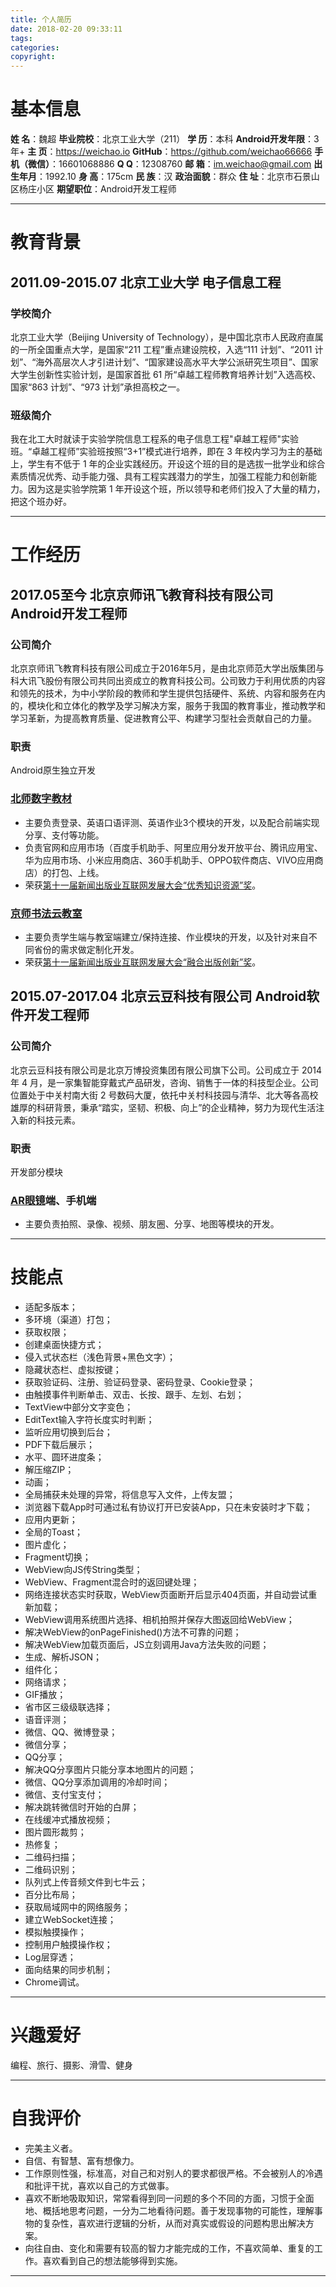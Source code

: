 ```yaml
---
title: 个人简历
date: 2018-02-20 09:33:11
tags: 
categories: 
copyright: 
---
```


# **基本信息**

**姓    名**：魏超
**毕业院校**：北京工业大学（211）
**学    历**：本科
**Android开发年限**：3年+
**主    页**：https://weichao.io
**GitHub**：https://github.com/weichao66666
**手机（微信）**：16601068886
**Q Q**：12308760
**邮    箱**：im.weichao@gmail.com
**出生年月**：1992.10
**身    高**：175cm
**民    族**：汉
**政治面貌**：群众
**住    址**：北京市石景山区杨庄小区
**期望职位**：Android开发工程师

---

# **教育背景**

## **2011.09-2015.07           北京工业大学                          电子信息工程**
### **学校简介**
北京工业大学（Beijing University of Technology），是中国北京市人民政府直属的一所全国重点大学，是国家“211 工程”重点建设院校，入选“111 计划”、“2011 计划”、“海外高层次人才引进计划”、“国家建设高水平大学公派研究生项目”、国家大学生创新性实验计划，是国家首批 61 所“卓越工程师教育培养计划”入选高校、国家“863 计划”、“973 计划”承担高校之一。
### **班级简介**
我在北工大时就读于实验学院信息工程系的电子信息工程"卓越工程师"实验班。“卓越工程师”实验班按照“3+1”模式进行培养，即在 3 年校内学习为主的基础上，学生有不低于 1 年的企业实践经历。开设这个班的目的是选拔一批学业和综合素质情况优秀、动手能力强、具有工程实践潜力的学生，加强工程能力和创新能力。因为这是实验学院第 1 年开设这个班，所以领导和老师们投入了大量的精力，把这个班办好。

---

# **工作经历**

## **2017.05至今               北京京师讯飞教育科技有限公司          Android开发工程师**
### **公司简介**
北京京师讯飞教育科技有限公司成立于2016年5月，是由北京师范大学出版集团与科大讯飞股份有限公司共同出资成立的教育科技公司。公司致力于利用优质的内容和领先的技术，为中小学阶段的教师和学生提供包括硬件、系统、内容和服务在内的，模块化和立体化的教学及学习解决方案，服务于我国的教育事业，推动教学和学习革新，为提高教育质量、促进教育公平、构建学习型社会贡献自己的力量。
### **职责**
Android原生独立开发
### **[北师数字教材](http://www.bsszjc.com/index_new.html "http://www.bsszjc.com/index_new.html")**
* 主要负责登录、英语口语评测、英语作业3个模块的开发，以及配合前端实现分享、支付等功能。
* 负责官网和应用市场（百度手机助手、阿里应用分发开放平台、腾讯应用宝、华为应用市场、小米应用商店、360手机助手、OPPO软件商店、VIVO应用商店）的打包、上线。
* 荣获[第十一届新闻出版业互联网发展大会“优秀知识资源”奖](https://weichao-io-1257283924.cos.ap-beijing.myqcloud.com/qldownload/%E4%B8%AA%E4%BA%BA%E7%AE%80%E5%8E%86%E5%8C%97%E5%B8%88%E6%95%B0%E5%AD%97%E6%95%99%E6%9D%90.jpg)。

### **[京师书法云教室](http://sf.jsxfedu.com/ "http://sf.jsxfedu.com/")**
* 主要负责学生端与教室端建立/保持连接、作业模块的开发，以及针对来自不同省份的需求做定制化开发。
* 荣获[第十一届新闻出版业互联网发展大会“融合出版创新”奖](https://weichao-io-1257283924.cos.ap-beijing.myqcloud.com/qldownload/%E4%B8%AA%E4%BA%BA%E7%AE%80%E5%8E%86%E4%BA%AC%E5%B8%88%E4%B9%A6%E6%B3%95%E4%BA%91%E6%95%99%E5%AE%A4.jpg)。

## **2015.07-2017.04           北京云豆科技有限公司                  Android软件开发工程师**
### **公司简介**
北京云豆科技有限公司是北京万博投资集团有限公司旗下公司。公司成立于 2014 年 4 月，是一家集智能穿戴式产品研发，咨询、销售于一体的科技型企业。公司位置处于中关村南大街 2 号数码大厦，依托中关村科技园与清华、北大等各高校雄厚的科研背景，秉承“踏实，坚韧、积极、向上”的企业精神，努力为现代生活注入新的科技元素。
### **职责**
开发部分模块
### **[AR眼镜](https://weichao-io-1257283924.cos.ap-beijing.myqcloud.com/qldownload/%E4%B8%AA%E4%BA%BA%E7%AE%80%E5%8E%86%E4%BA%91%E8%B1%86%E7%9C%BC%E9%95%9C.jpg)端、手机端**
* 主要负责拍照、录像、视频、朋友圈、分享、地图等模块的开发。

---

# **技能点**

* 适配多版本；
* 多环境（渠道）打包；
* 获取权限；
* 创建桌面快捷方式；
* 侵入式状态栏（浅色背景+黑色文字）；
* 隐藏状态栏、虚拟按键；
* 获取验证码、注册、验证码登录、密码登录、Cookie登录；
* 由触摸事件判断单击、双击、长按、跟手、左划、右划；
* TextView中部分文字变色；
* EditText输入字符长度实时判断；
* 监听应用切换到后台；
* PDF下载后展示；
* 水平、圆环进度条；
* 解压缩ZIP；
* 动画；
* 全局捕获未处理的异常，将信息写入文件，上传友盟；
* 浏览器下载App时可通过私有协议打开已安装App，只在未安装时才下载；
* 应用内更新；
* 全局的Toast；
* 图片虚化；
* Fragment切换；
* WebView向JS传String类型；
* WebView、Fragment混合时的返回键处理；
* 网络连接状态实时获取，WebView页面断开后显示404页面，并自动尝试重新加载；
* WebView调用系统图片选择、相机拍照并保存大图返回给WebView；
* 解决WebView的onPageFinished()方法不可靠的问题；
* 解决WebView加载页面后，JS立刻调用Java方法失败的问题；
* 生成、解析JSON；
* 组件化；
* 网络请求；
* GIF播放；
* 省市区三级级联选择；
* 语音评测；
* 微信、QQ、微博登录；
* 微信分享；
* QQ分享；
* 解决QQ分享图片只能分享本地图片的问题；
* 微信、QQ分享添加调用的冷却时间；
* 微信、支付宝支付；
* 解决跳转微信时开始的白屏；
* 在线缓冲式播放视频；
* 图片圆形裁剪；
* 热修复；
* 二维码扫描；
* 二维码识别；
* 队列式上传音频文件到七牛云；
* 百分比布局；
* 获取局域网中的网络服务；
* 建立WebSocket连接；
* 模拟触摸操作；
* 控制用户触摸操作权；
* Log层穿透；
* 面向结果的同步机制；
* Chrome调试。

---

# **兴趣爱好**

编程、旅行、摄影、滑雪、健身

---

# **自我评价**

* 完美主义者。
* 自信、有智慧、富有想像力。 
* 工作原则性强，标准高，对自己和对别人的要求都很严格。不会被别人的冷遇和批评干扰，喜欢以自己的方式做事。 
* 喜欢不断地吸取知识，常常看得到同一问题的多个不同的方面，习惯于全面地、概括地思考问题，一分为二地看待问题。善于发现事物的可能性，理解事物的复杂性，喜欢进行逻辑的分析，从而对真实或假设的问题构思出解决方案。
* 向往自由、变化和需要有较高的智力才能完成的工作，不喜欢简单、重复的工作。喜欢看到自己的想法能够得到实施。

---